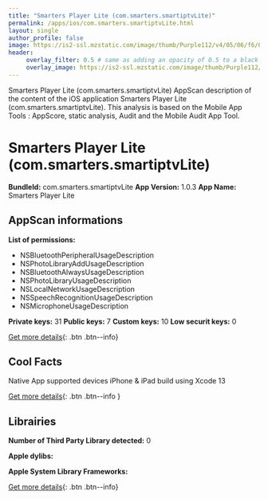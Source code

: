 ```yaml
---
title: "Smarters Player Lite (com.smarters.smartiptvLite)"
permalink: /apps/ios/com.smarters.smartiptvLite.html
layout: single
author_profile: false
image: https://is2-ssl.mzstatic.com/image/thumb/Purple112/v4/05/06/f6/0506f6b1-4b6d-af22-ae9c-253b7c52d579/AppIcon-1x_U007emarketing-0-10-0-0-85-220.jpeg/512x512bb.jpg
header: 
     overlay_filter: 0.5 # same as adding an opacity of 0.5 to a black background
     overlay_image: https://is2-ssl.mzstatic.com/image/thumb/Purple112/v4/05/06/f6/0506f6b1-4b6d-af22-ae9c-253b7c52d579/AppIcon-1x_U007emarketing-0-10-0-0-85-220.jpeg/512x512bb.jpg
---
```

Smarters Player Lite (com.smarters.smartiptvLite) AppScan description of the content of the iOS application Smarters Player Lite (com.smarters.smartiptvLite). This analysis is based on the Mobile App Tools : AppScore, static analysis, Audit and the Mobile Audit App Tool.

# Smarters Player Lite (com.smarters.smartiptvLite)

**BundleId:** com.smarters.smartiptvLite
**App Version:** 1.0.3
**App Name:** Smarters Player Lite


## AppScan informations 

**List of permissions:** 
- NSBluetoothPeripheralUsageDescription
- NSPhotoLibraryAddUsageDescription
- NSBluetoothAlwaysUsageDescription
- NSPhotoLibraryUsageDescription
- NSLocalNetworkUsageDescription
- NSSpeechRecognitionUsageDescription
- NSMicrophoneUsageDescription
  
  
**Private keys:** 31
**Public keys:** 7
**Custom keys:** 10
**Low securit keys:** 0
  
[Get more details](/pricing.html){: .btn .btn--info}

## Cool Facts

Native App
supported devices iPhone & iPad
build using Xcode 13
  
[Get more details](/pricing.html){: .btn .btn--info }

## Librairies 
**Number of Third Party Library detected:** 0


**Apple dylibs:**


**Apple System Library Frameworks:**


  
[Get more details](/pricing.html){: .btn .btn--info}

